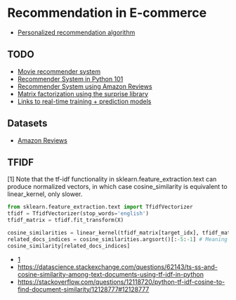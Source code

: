 # Recommendation in E-commerce

- [Personalized recommendation algorithm](https://mdpi-res.com/d_attachment/sustainability/sustainability-13-10786/article_deploy/sustainability-13-10786-v2.pdf)


## TODO
- [Movie recommender system](https://www.kaggle.com/rounakbanik/movie-recommender-systems)
- [Recommender System in Python 101](https://www.kaggle.com/gspmoreira/recommender-systems-in-python-101)
- [Recommender System using Amazon Reviews](https://www.kaggle.com/saurav9786/recommender-system-using-amazon-reviews)
- [Matrix factorization using the surprise library](https://surprise.readthedocs.io/en/stable/matrix_factorization.html)
- [Links to real-time training + prediction models](https://github.com/benfred/implicit/issues/491)

## Datasets
- [Amazon Reviews](https://snap.stanford.edu/data/web-Amazon.html)

## TFIDF


[1] Note that the tf-idf functionality in sklearn.feature_extraction.text can produce normalized vectors, in which case cosine_similarity is equivalent to linear_kernel, only slower.

```python
from sklearn.feature_extraction.text import TfidfVectorizer
tfidf = TfidfVectorizer(stop_words='english')
tfidf_matrix = tfidf.fit_transform(X)

cosine_similarities = linear_kernel(tfidf_matrix[target_idx], tfidf_matrix).flatten()
related_docs_indices = cosine_similarities.argsort()[:-5:-1] # Meaning reverse the list, but take the last 5 only.
cosine_similarity[related_docs_indices]
```


- [1](https://scikit-learn.org/stable/modules/metrics.html)
- https://datascience.stackexchange.com/questions/62143/ts-ss-and-cosine-similarity-among-text-documents-using-tf-idf-in-python
- https://stackoverflow.com/questions/12118720/python-tf-idf-cosine-to-find-document-similarity/12128777#12128777